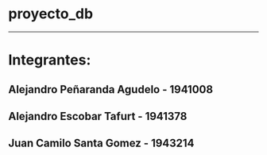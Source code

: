 # proyecto_db
***
# Integrantes: 
  ## Alejandro Peñaranda Agudelo - 1941008
  ## Alejandro Escobar Tafurt - 1941378
  ## Juan Camilo Santa Gomez - 1943214
